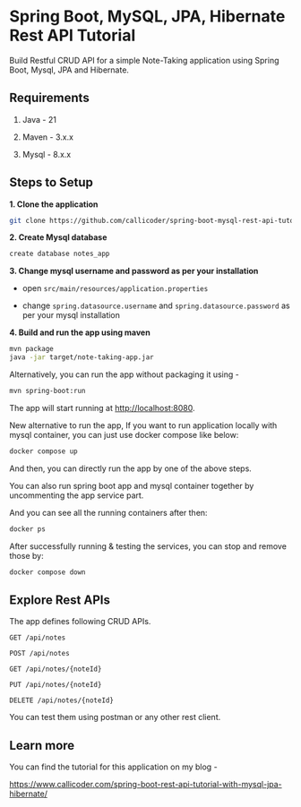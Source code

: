 # Spring Boot, MySQL, JPA, Hibernate Rest API Tutorial

Build Restful CRUD API for a simple Note-Taking application using Spring Boot, Mysql, JPA and Hibernate.

## Requirements

1. Java - 21

2. Maven - 3.x.x

3. Mysql - 8.x.x

## Steps to Setup

**1. Clone the application**

```bash
git clone https://github.com/callicoder/spring-boot-mysql-rest-api-tutorial.git
```

**2. Create Mysql database**
```bash
create database notes_app
```

**3. Change mysql username and password as per your installation**

+ open `src/main/resources/application.properties`

+ change `spring.datasource.username` and `spring.datasource.password` as per your mysql installation

**4. Build and run the app using maven**

```bash
mvn package
java -jar target/note-taking-app.jar
```

Alternatively, you can run the app without packaging it using -

```bash
mvn spring-boot:run
```

The app will start running at <http://localhost:8080>.

New alternative to run the app,
If you want to run application locally with mysql container,
you can just use docker compose like below:

```bash
docker compose up
```

And then, you can directly run the app by one of the above steps.

You can also run spring boot app and mysql container together by
uncommenting the app service part.

And you can see all the running containers after then:

```bash
docker ps
```

After successfully running & testing the services, you can stop and remove those by:

```bash
docker compose down
```

## Explore Rest APIs

The app defines following CRUD APIs.

    GET /api/notes
    
    POST /api/notes
    
    GET /api/notes/{noteId}
    
    PUT /api/notes/{noteId}
    
    DELETE /api/notes/{noteId}

You can test them using postman or any other rest client.

## Learn more

You can find the tutorial for this application on my blog -

<https://www.callicoder.com/spring-boot-rest-api-tutorial-with-mysql-jpa-hibernate/>
